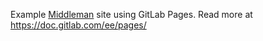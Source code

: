 Example [Middleman](https://middlemanapp.com/) site using GitLab Pages. Read more at https://doc.gitlab.com/ee/pages/ 